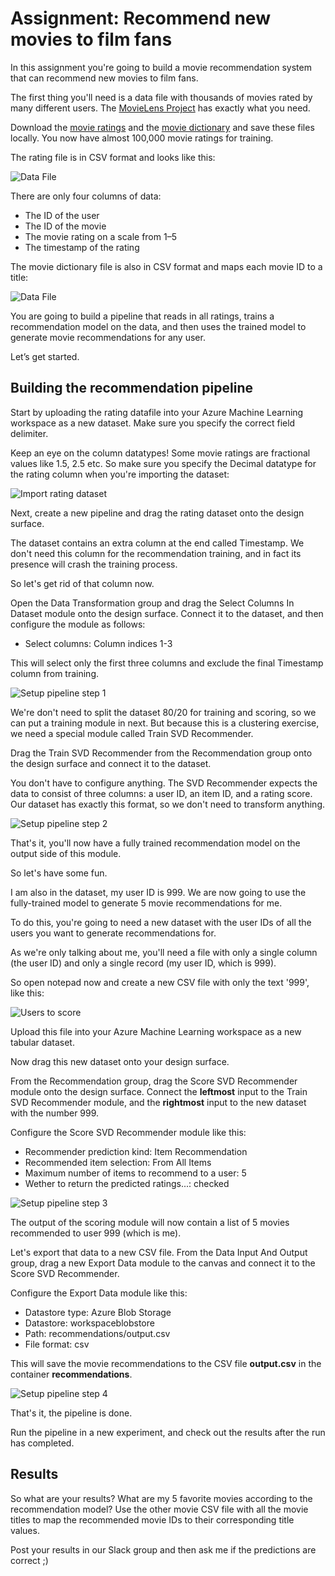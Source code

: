 # Assignment: Recommend new movies to film fans

In this assignment you're going to build a movie recommendation system that can recommend new movies to film fans.

The first thing you'll need is a data file with thousands of movies rated by many different users. The [MovieLens Project](https://movielens.org) has exactly what you need.

Download the [movie ratings](https://github.com/mdfarragher/CLA/blob/master/Recommendation/MovieRecommender/recommendation-ratings.csv) and the [movie dictionary](https://github.com/mdfarragher/CLA/blob/master/Recommendation/MovieRecommender/recommendation-movies.csv) and save these files locally. You now have almost 100,000 movie ratings for training. 

The rating file is in CSV format and looks like this:

![Data File](./assets/data.png)

There are only four columns of data:

* The ID of the user
* The ID of the movie
* The movie rating on a scale from 1–5
* The timestamp of the rating

The movie dictionary file is also in CSV format and maps each movie ID to a title:

![Data File](./assets/movies.png)

You are going to build a pipeline that reads in all ratings, trains a recommendation model on the data, and then uses the trained model to generate movie recommendations for any user.

Let’s get started. 

## Building the recommendation pipeline

Start by uploading the rating datafile into your Azure Machine Learning workspace as a new dataset. Make sure you specify the correct field delimiter.

Keep an eye on the column datatypes! Some movie ratings are fractional values like 1.5, 2.5 etc. So make sure you specify the Decimal datatype for the rating column when you're importing the dataset:

![Import rating dataset](./assets/dataset1.png)

Next, create a new pipeline and drag the rating dataset onto the design surface. 

The dataset contains an extra column at the end called Timestamp. We don't need this column for the recommendation training, and in fact its presence will crash the training process.

So let's get rid of that column now. 

Open the Data Transformation group and drag the Select Columns In Dataset module onto the design surface. Connect it to the dataset, and then configure the module as follows:

* Select columns: Column indices 1-3

This will select only the first three columns and exclude the final Timestamp column from training. 

![Setup pipeline step 1](./assets/pipeline1.png)

We're don't need to split the dataset 80/20 for training and scoring, so we can put a training module in next. But because this is a clustering exercise, we need a special module called Train SVD Recommender. 

Drag the Train SVD Recommender from the Recommendation group onto the design surface and connect it to the dataset.

You don't have to configure anything. The SVD Recommender expects the data to consist of three columns: a user ID, an item ID, and a rating score. Our dataset has exactly this format, so we don't need to transform anything. 

![Setup pipeline step 2](./assets/pipeline2.png)

That's it, you'll now have a fully trained recommendation model on the output side of this module. 

So let's have some fun. 

I am also in the dataset, my user ID is 999. We are now going to use the fully-trained model to generate 5 movie recommendations for me. 

To do this, you're going to need a new dataset with the user IDs of all the users you want to generate recommendations for. 

As we're only talking about me, you'll need a file with only a single column (the user ID) and only a single record (my user ID, which is 999). 

So open notepad now and create a new CSV file with only the text '999', like this:

![Users to score](./assets/notepad.png)

Upload this file into your Azure Machine Learning workspace as a new tabular dataset. 

Now drag this new dataset onto your design surface. 

From the Recommendation group, drag the Score SVD Recommender module onto the design surface. Connect the **leftmost** input to the Train SVD Recommender module, and the **rightmost** input to the new dataset with the number 999. 

Configure the Score SVD Recommender module like this:

* Recommender prediction kind: Item Recommendation
* Recommended item selection: From All Items
* Maximum number of items to recommend to a user: 5
* Wether to return the predicted ratings...: checked

![Setup pipeline step 3](./assets/pipeline3.png)

The output of the scoring module will now contain a list of 5 movies recommended to user 999 (which is me).

Let's export that data to a new CSV file. From the Data Input And Output group, drag a new Export Data module to the canvas and connect it to the Score SVD Recommender. 

Configure the Export Data module like this:

* Datastore type: Azure Blob Storage
* Datastore: workspaceblobstore
* Path: recommendations/output.csv
* File format: csv

This will save the movie recommendations to the CSV file **output.csv** in the container **recommendations**. 

![Setup pipeline step 4](./assets/pipeline4.png)

That's it, the pipeline is done.

Run the pipeline in a new experiment, and check out the results after the run has completed.

## Results

So what are your results? What are my 5 favorite movies according to the recommendation model? Use the other movie CSV file with all the movie titles to map the recommended movie IDs to their corresponding title values.

Post your results in our Slack group and then ask me if the predictions are correct ;)
